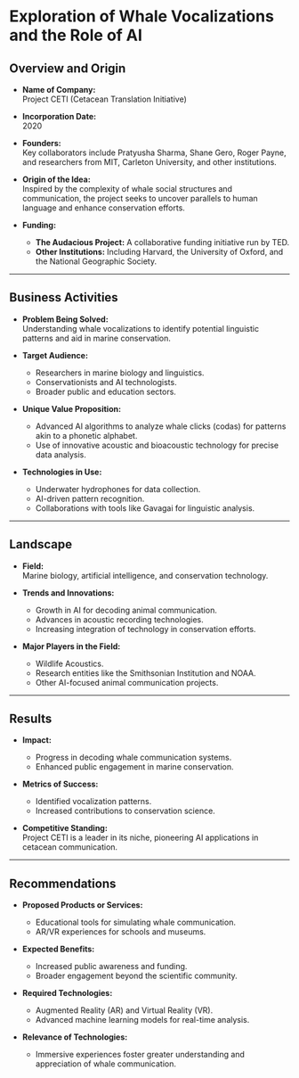 # Exploration of Whale Vocalizations and the Role of AI

## Overview and Origin

- **Name of Company:**  
  Project CETI (Cetacean Translation Initiative)

- **Incorporation Date:**  
  2020

- **Founders:**  
  Key collaborators include Pratyusha Sharma, Shane Gero, Roger Payne, and researchers from MIT, Carleton University, and other institutions.

- **Origin of the Idea:**  
  Inspired by the complexity of whale social structures and communication, the project seeks to uncover parallels to human language and enhance conservation efforts.

- **Funding:**  
  - **The Audacious Project:** A collaborative funding initiative run by TED.  
  - **Other Institutions:** Including Harvard, the University of Oxford, and the National Geographic Society.

---

## Business Activities

- **Problem Being Solved:**  
  Understanding whale vocalizations to identify potential linguistic patterns and aid in marine conservation.

- **Target Audience:**  
  - Researchers in marine biology and linguistics.  
  - Conservationists and AI technologists.  
  - Broader public and education sectors.

- **Unique Value Proposition:**  
  - Advanced AI algorithms to analyze whale clicks (codas) for patterns akin to a phonetic alphabet.  
  - Use of innovative acoustic and bioacoustic technology for precise data analysis.

- **Technologies in Use:**  
  - Underwater hydrophones for data collection.  
  - AI-driven pattern recognition.  
  - Collaborations with tools like Gavagai for linguistic analysis.

---

## Landscape

- **Field:**  
  Marine biology, artificial intelligence, and conservation technology.

- **Trends and Innovations:**  
  - Growth in AI for decoding animal communication.  
  - Advances in acoustic recording technologies.  
  - Increasing integration of technology in conservation efforts.

- **Major Players in the Field:**  
  - Wildlife Acoustics.  
  - Research entities like the Smithsonian Institution and NOAA.  
  - Other AI-focused animal communication projects.

---

## Results

- **Impact:**  
  - Progress in decoding whale communication systems.  
  - Enhanced public engagement in marine conservation.

- **Metrics of Success:**  
  - Identified vocalization patterns.  
  - Increased contributions to conservation science.

- **Competitive Standing:**  
  Project CETI is a leader in its niche, pioneering AI applications in cetacean communication.

---

## Recommendations

- **Proposed Products or Services:**  
  - Educational tools for simulating whale communication.  
  - AR/VR experiences for schools and museums.

- **Expected Benefits:**  
  - Increased public awareness and funding.  
  - Broader engagement beyond the scientific community.

- **Required Technologies:**  
  - Augmented Reality (AR) and Virtual Reality (VR).  
  - Advanced machine learning models for real-time analysis.

- **Relevance of Technologies:**  
  - Immersive experiences foster greater understanding and appreciation of whale communication.

